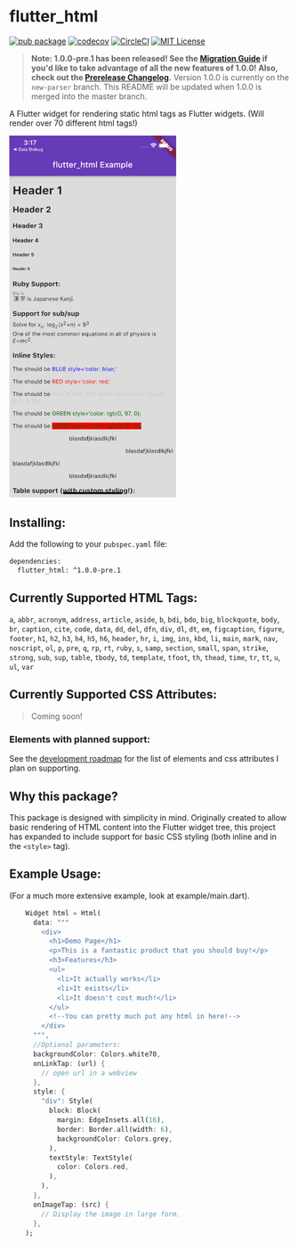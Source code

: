 # flutter_html
[![pub package](https://img.shields.io/pub/v/flutter_html.svg)](https://pub.dev/packages/flutter_html)
[![codecov](https://codecov.io/gh/Sub6Resources/flutter_html/branch/master/graph/badge.svg)](https://codecov.io/gh/Sub6Resources/flutter_html)
[![CircleCI](https://circleci.com/gh/Sub6Resources/flutter_html.svg?style=svg)](https://circleci.com/gh/Sub6Resources/flutter_html)
[![MIT License](https://img.shields.io/badge/license-MIT-blue.svg?style=flat)](https://github.com/Sub6Resources/flutter_html/blob/master/LICENSE)

> **Note: 1.0.0-pre.1 has been released! See the [Migration Guide](https://github.com/Sub6Resources/flutter_html/wiki/1.0.0-Migration-Guide) if you'd like to take advantage of all the new features of 1.0.0! Also, check out the [Prerelease Changelog](https://github.com/Sub6Resources/flutter_html/blob/new-parser/PRE_CHANGELOG.md).** Version 1.0.0 is currently on the `new-parser` branch. This README will be updated when 1.0.0 is merged into the master branch.

A Flutter widget for rendering static html tags as Flutter widgets. (Will render over 70 different html tags!)

<img alt="A Screenshot of flutter_html" src=".github/flutter_html_screenshot.png" width="300"/>

## Installing:

Add the following to your `pubspec.yaml` file:

    dependencies:
      flutter_html: ^1.0.0-pre.1

## Currently Supported HTML Tags:
`a`, `abbr`, `acronym`, `address`, `article`, `aside`, `b`, `bdi`, `bdo`, `big`, `blockquote`, `body`, `br`, `caption`, `cite`, `code`, `data`, `dd`, `del`, `dfn`, `div`, `dl`, `dt`, `em`, `figcaption`, `figure`, `footer`, `h1`, `h2`, `h3`, `h4`, `h5`, `h6`, `header`, `hr`, `i`, `img`, `ins`, `kbd`, `li`, `main`, `mark`, `nav`, `noscript`, `ol`, `p`, `pre`, `q`, `rp`, `rt`, `ruby`, `s`, `samp`, `section`, `small`, `span`, `strike`, `strong`, `sub`, `sup`, `table`, `tbody`, `td`, `template`, `tfoot`, `th`, `thead`, `time`, `tr`, `tt`, `u`, `ul`, `var`
 
## Currently Supported CSS Attributes:
> Coming soon!
 
### Elements with planned support:

See the [development roadmap](https://github.com/Sub6Resources/flutter_html/wiki/Roadmap) for the list of elements and css attributes I plan on supporting.

## Why this package?

This package is designed with simplicity in mind. Originally created to allow basic rendering of HTML content into the Flutter widget tree,
this project has expanded to include support for basic CSS styling (both inline and in the `<style>` tag).

## Example Usage:
(For a much more extensive example, look at example/main.dart).
```dart
    Widget html = Html(
      data: """
        <div>
          <h1>Demo Page</h1>
          <p>This is a fantastic product that you should buy!</p>
          <h3>Features</h3>
          <ul>
            <li>It actually works</li>
            <li>It exists</li>
            <li>It doesn't cost much!</li>
          </ul>
          <!--You can pretty much put any html in here!-->
        </div>
      """,
      //Optional parameters:
      backgroundColor: Colors.white70,
      onLinkTap: (url) {
        // open url in a webview
      },
      style: {
        "div": Style(
          block: Block(
            margin: EdgeInsets.all(16),
            border: Border.all(width: 6),
            backgroundColor: Colors.grey,
          ),
          textStyle: TextStyle(
            color: Colors.red,
          ),
        ),
      },
      onImageTap: (src) {
        // Display the image in large form.
      },
    );
